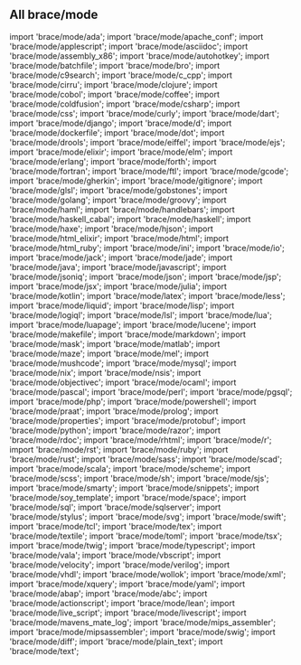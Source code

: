 ## All brace/mode

import 'brace/mode/ada';
import 'brace/mode/apache_conf';
import 'brace/mode/applescript';
import 'brace/mode/asciidoc';
import 'brace/mode/assembly_x86';
import 'brace/mode/autohotkey';
import 'brace/mode/batchfile';
import 'brace/mode/bro';
import 'brace/mode/c9search';
import 'brace/mode/c_cpp';
import 'brace/mode/cirru';
import 'brace/mode/clojure';
import 'brace/mode/cobol';
import 'brace/mode/coffee';
import 'brace/mode/coldfusion';
import 'brace/mode/csharp';
import 'brace/mode/css';
import 'brace/mode/curly';
import 'brace/mode/dart';
import 'brace/mode/django';
import 'brace/mode/d';
import 'brace/mode/dockerfile';
import 'brace/mode/dot';
import 'brace/mode/drools';
import 'brace/mode/eiffel';
import 'brace/mode/ejs';
import 'brace/mode/elixir';
import 'brace/mode/elm';
import 'brace/mode/erlang';
import 'brace/mode/forth';
import 'brace/mode/fortran';
import 'brace/mode/ftl';
import 'brace/mode/gcode';
import 'brace/mode/gherkin';
import 'brace/mode/gitignore';
import 'brace/mode/glsl';
import 'brace/mode/gobstones';
import 'brace/mode/golang';
import 'brace/mode/groovy';
import 'brace/mode/haml';
import 'brace/mode/handlebars';
import 'brace/mode/haskell_cabal';
import 'brace/mode/haskell';
import 'brace/mode/haxe';
import 'brace/mode/hjson';
import 'brace/mode/html_elixir';
import 'brace/mode/html';
import 'brace/mode/html_ruby';
import 'brace/mode/ini';
import 'brace/mode/io';
import 'brace/mode/jack';
import 'brace/mode/jade';
import 'brace/mode/java';
import 'brace/mode/javascript';
import 'brace/mode/jsoniq';
import 'brace/mode/json';
import 'brace/mode/jsp';
import 'brace/mode/jsx';
import 'brace/mode/julia';
import 'brace/mode/kotlin';
import 'brace/mode/latex';
import 'brace/mode/less';
import 'brace/mode/liquid';
import 'brace/mode/lisp';
import 'brace/mode/logiql';
import 'brace/mode/lsl';
import 'brace/mode/lua';
import 'brace/mode/luapage';
import 'brace/mode/lucene';
import 'brace/mode/makefile';
import 'brace/mode/markdown';
import 'brace/mode/mask';
import 'brace/mode/matlab';
import 'brace/mode/maze';
import 'brace/mode/mel';
import 'brace/mode/mushcode';
import 'brace/mode/mysql';
import 'brace/mode/nix';
import 'brace/mode/nsis';
import 'brace/mode/objectivec';
import 'brace/mode/ocaml';
import 'brace/mode/pascal';
import 'brace/mode/perl';
import 'brace/mode/pgsql';
import 'brace/mode/php';
import 'brace/mode/powershell';
import 'brace/mode/praat';
import 'brace/mode/prolog';
import 'brace/mode/properties';
import 'brace/mode/protobuf';
import 'brace/mode/python';
import 'brace/mode/razor';
import 'brace/mode/rdoc';
import 'brace/mode/rhtml';
import 'brace/mode/r';
import 'brace/mode/rst';
import 'brace/mode/ruby';
import 'brace/mode/rust';
import 'brace/mode/sass';
import 'brace/mode/scad';
import 'brace/mode/scala';
import 'brace/mode/scheme';
import 'brace/mode/scss';
import 'brace/mode/sh';
import 'brace/mode/sjs';
import 'brace/mode/smarty';
import 'brace/mode/snippets';
import 'brace/mode/soy_template';
import 'brace/mode/space';
import 'brace/mode/sql';
import 'brace/mode/sqlserver';
import 'brace/mode/stylus';
import 'brace/mode/svg';
import 'brace/mode/swift';
import 'brace/mode/tcl';
import 'brace/mode/tex';
import 'brace/mode/textile';
import 'brace/mode/toml';
import 'brace/mode/tsx';
import 'brace/mode/twig';
import 'brace/mode/typescript';
import 'brace/mode/vala';
import 'brace/mode/vbscript';
import 'brace/mode/velocity';
import 'brace/mode/verilog';
import 'brace/mode/vhdl';
import 'brace/mode/wollok';
import 'brace/mode/xml';
import 'brace/mode/xquery';
import 'brace/mode/yaml';
import 'brace/mode/abap';
import 'brace/mode/abc';
import 'brace/mode/actionscript';
import 'brace/mode/lean';
import 'brace/mode/live_script';
import 'brace/mode/livescript';
import 'brace/mode/mavens_mate_log';
import 'brace/mode/mips_assembler';
import 'brace/mode/mipsassembler';
import 'brace/mode/swig';
import 'brace/mode/diff';
import 'brace/mode/plain_text';
import 'brace/mode/text';
